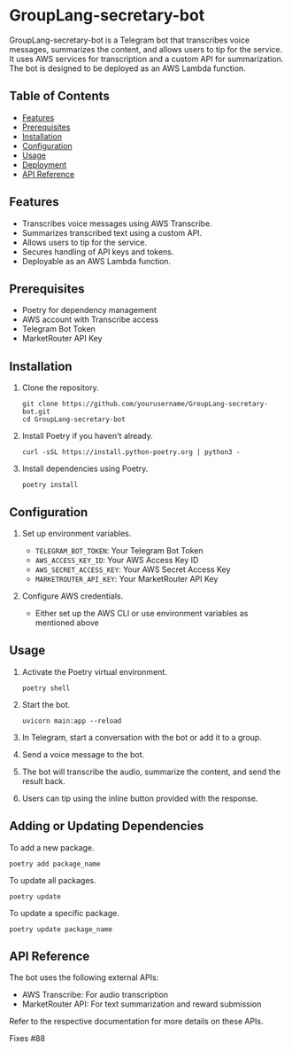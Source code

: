 # GroupLang-secretary-bot

GroupLang-secretary-bot is a Telegram bot that transcribes voice messages, summarizes the content, and allows users to tip for the service. It uses AWS services for transcription and a custom API for summarization. The bot is designed to be deployed as an AWS Lambda function.

## Table of Contents

- [Features](#features)
- [Prerequisites](#prerequisites)
- [Installation](#installation)
- [Configuration](#configuration)
- [Usage](#usage)
- [Deployment](#deployment)
- [API Reference](#api-reference)

## Features

- Transcribes voice messages using AWS Transcribe.
- Summarizes transcribed text using a custom API.
- Allows users to tip for the service.
- Secures handling of API keys and tokens.
- Deployable as an AWS Lambda function.

## Prerequisites

- Poetry for dependency management
- AWS account with Transcribe access
- Telegram Bot Token
- MarketRouter API Key

## Installation

1. Clone the repository.
   ```
   git clone https://github.com/yourusername/GroupLang-secretary-bot.git
   cd GroupLang-secretary-bot
   ```

2. Install Poetry if you haven't already.
   ```
   curl -sSL https://install.python-poetry.org | python3 -
   ```

3. Install dependencies using Poetry.
   ```
   poetry install
   ```

## Configuration

1. Set up environment variables.
   - `TELEGRAM_BOT_TOKEN`: Your Telegram Bot Token
   - `AWS_ACCESS_KEY_ID`: Your AWS Access Key ID
   - `AWS_SECRET_ACCESS_KEY`: Your AWS Secret Access Key
   - `MARKETROUTER_API_KEY`: Your MarketRouter API Key

2. Configure AWS credentials.
   - Either set up the AWS CLI or use environment variables as mentioned above

## Usage

1. Activate the Poetry virtual environment.
   ```
   poetry shell
   ```

2. Start the bot.
   ```
   uvicorn main:app --reload
   ```

3. In Telegram, start a conversation with the bot or add it to a group.

4. Send a voice message to the bot.

5. The bot will transcribe the audio, summarize the content, and send the result back.

6. Users can tip using the inline button provided with the response.

## Adding or Updating Dependencies

To add a new package.
```
poetry add package_name
```

To update all packages.
```
poetry update
```

To update a specific package.
```
poetry update package_name
```

## API Reference

The bot uses the following external APIs:

- AWS Transcribe: For audio transcription
- MarketRouter API: For text summarization and reward submission

Refer to the respective documentation for more details on these APIs.

Fixes #88
